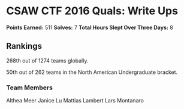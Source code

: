 # CSAW CTF 2016 Quals: Write Ups

**Points Earned:** 511
**Solves:** 7
**Total Hours Slept Over Three Days:** 8

## Rankings
268th out of 1274 teams globally.

50th out of 262 teams in the North American Undergraduate bracket.

### Team Members
Althea Meer
Janice Lu
Mattias Lambert
Lars Montanaro
